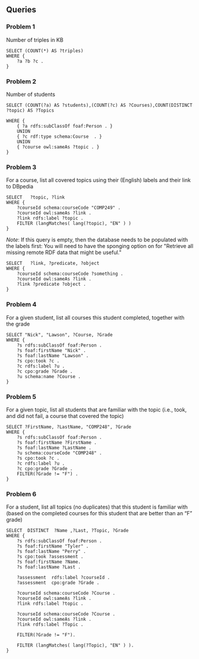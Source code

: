 ## Queries
### Problem 1
Number of triples in KB

```
SELECT (COUNT(*) AS ?triples)
WHERE {
	?a ?b ?c .
}
```

### Problem 2
Number of students

```
SELECT (COUNT(?a) AS ?students),(COUNT(?c) AS ?Courses),COUNT(DISTINCT ?topic) AS ?Topics

WHERE {
	{ ?a rdfs:subClassOf foaf:Person . } 
    UNION 
	{ ?c rdf:type schema:Course  . }
    UNION
	{ ?course owl:sameAs ?topic . }
}
```

### Problem 3
For a course, list all covered topics using their (English) labels and their link to DBpedia
```
SELECT   ?topic, ?link 
WHERE {
    ?courseId schema:courseCode "COMP249" .
    ?courseId owl:sameAs ?link .
    ?link rdfs:label ?topic .
    FILTER (langMatches( lang(?topic), "EN" ) )
}
```

*Note*: If this query is empty, then the database needs to be populated with the labels first:
You will need to have the sponging option on for "Retrieve all missing remote RDF data that might be useful."
```
SELECT   ?link, ?predicate, ?object 
WHERE {
    ?courseId schema:courseCode ?something .
    ?courseId owl:sameAs ?link .
    ?link ?predicate ?object . 
}

```

### Problem 4
For a given student, list all courses this student completed, together with the grade

```
SELECT "Nick", "Lawson", ?Course, ?Grade  
WHERE {
    ?s rdfs:subClassOf foaf:Person . 
    ?s foaf:firstName "Nick" .
    ?s foaf:lastName "Lawson" .
    ?s cpo:took ?c .
    ?c rdfs:label ?u .
    ?c cpo:grade ?Grade .
    ?u schema:name ?Course .
} 
```


### Problem 5
For a given topic, list all students that are familiar with the topic (i.e., took, and did not fail, a course that covered the topic)

```
SELECT ?FirstName, ?LastName, "COMP248", ?Grade  
WHERE {
    ?s rdfs:subClassOf foaf:Person . 
    ?s foaf:firstName ?FirstName .
    ?s foaf:lastName ?LastName .
    ?u schema:courseCode "COMP248" .
    ?s cpo:took ?c .
    ?c rdfs:label ?u .
    ?c cpo:grade ?Grade .
    FILTER(?Grade != "F") .
} 
```

### Problem 6
For a student, list all topics (no duplicates) that this student is familiar with (based on the completed courses for this student that are better than an “F” grade)

```
SELECT  DISTINCT  ?Name ,?Last, ?Topic, ?Grade 
WHERE {   
    ?s rdfs:subClassOf foaf:Person .
    ?s foaf:firstName "Tyler" .
    ?s foaf:lastName "Perry" .
    ?s cpo:took ?assessment .
    ?s foaf:firstName ?Name.
    ?s foaf:lastName ?Last .
    
    ?assessment  rdfs:label ?courseId .
    ?assessment  cpo:grade ?Grade .
    
    ?courseId schema:courseCode ?Course .
    ?courseId owl:sameAs ?link .
    ?link rdfs:label ?topic .
    
    ?courseId schema:courseCode ?Course .
    ?courseId owl:sameAs ?link .
    ?link rdfs:label ?Topic .
    
    FILTER(?Grade != "F"). 
    
    FILTER (langMatches( lang(?Topic), "EN" ) ).
} 
```






